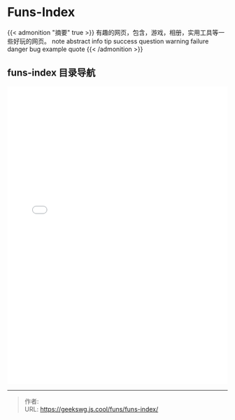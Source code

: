 # Funs-Index

{{< admonition "摘要" true >}}
有趣的网页，包含，游戏，相册，实用工具等一些好玩的网页。
note abstract info tip success question warning failure danger bug example quote
{{< /admonition >}}
<!--more-->
<!DOCTYPE html>
<html lang="zh">
<head>
  <meta charset="UTF-8">
  <meta name="viewport" content="width=device-width, initial-scale=1.0">
  <title>html -title</title>
</head>

<body>
  <h2>funs-index 目录导航</h2>
  <iframe allowtransparency="true" frameborder="0" width="100%" height="680px" scrolling="no" src="/html/menu/pc-menu/index.html"></iframe>
</body>
</html>

---

> 作者: <no value>  
> URL: https://geekswg.js.cool/funs/funs-index/  

